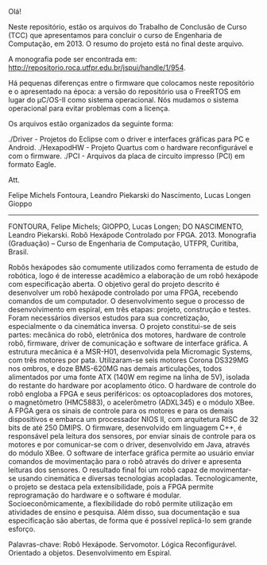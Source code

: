Olá!

Neste repositório, estão os arquivos do Trabalho de Conclusão de Curso (TCC) que apresentamos para concluir o curso de Engenharia de Computação, em 2013. O resumo do projeto está no final deste arquivo.

A monografia pode ser encontrada em: <http://repositorio.roca.utfpr.edu.br/jspui/handle/1/954>.

Há pequenas diferenças entre o firmware que colocamos neste repositório e o apresentado na época: a versão do repositório usa o FreeRTOS em lugar do µC/OS-II como sistema operacional. Nós mudamos o sistema operacional para evitar problemas com a licença.

Os arquivos estão organizados da seguinte forma:

./Driver - Projetos do Eclipse com o driver e interfaces gráficas para PC e Android.
./HexapodHW - Projeto Quartus com o hardware reconfigurável e com o firmware.
./PCI - Arquivos da placa de circuito impresso (PCI) em formato Eagle.

Att.

Felipe Michels Fontoura, Leandro Piekarski do Nascimento, Lucas Longen Gioppo

--------------------------------------------------

FONTOURA, Felipe Michels; GIOPPO, Lucas Longen; DO NASCIMENTO, Leandro Piekarski. Robô Hexápode Controlado por FPGA. 2013. Monografia (Graduação) – Curso de Engenharia de Computação, UTFPR, Curitiba, Brasil.

Robôs hexápodes são comumente utilizados como ferramenta de estudo de robótica, logo é de interesse acadêmico a elaboração de um robô hexápode com especificação aberta. O objetivo geral do projeto descrito é desenvolver um robô hexápode controlado por uma FPGA, recebendo comandos de um computador. O desenvolvimento segue o processo de desenvolvimento em espiral, em três etapas: projeto, construção e testes. Foram necessários diversos estudos para sua concretização, especialmente o da cinemática inversa. O projeto constitui-se de seis partes: mecânica do robô, eletrônica dos motores, hardware de controle robô, firmware, driver de comunicação e software de interface gráfica. A estrutura mecânica é a MSR-H01, desenvolvida pela Micromagic Systems, com três motores por pata. Utilizaram-se seis motores Corona DS329MG nos ombros, e doze BMS-620MG nas demais articulações, todos alimentados por uma fonte ATX (140W em regime na linha de 5V), isolada do restante do hardware por acoplamento ótico. O hardware de controle do robô engloba a FPGA e seus periféricos: os optoacopladores dos motores, o magnetômetro (HMC5883), o acelerômetro (ADXL345) e o módulo XBee. A FPGA gera os sinais de controle para os motores e para os demais dispositivos e embarca um processador NIOS II, com arquitetura RISC de 32 bits de até 250 DMIPS. O firmware, desenvolvido em linguagem C++, é responsável pela leitura dos sensores, por enviar sinais de controle para os motores e por comunicar-se com o driver, desenvolvido em Java, através do módulo XBee. O software de interface gráfica permite ao usuário enviar comandos de movimentação para o robô através do driver e apresenta leituras dos sensores. O resultado final foi um robô capaz de movimentar-se usando cinemática e diversas tecnologias acopladas. Tecnologicamente, o projeto se destaca pela extensibilidade, pois a FPGA permite reprogramação do hardware e o software é modular. Socioeconômicamente, a flexibilidade do robô permite utilização em atividades de ensino e pesquisa. Além disso, sua documentação e sua especificação são abertas, de forma que é possível replicá-lo sem grande esforço.

Palavras-chave: Robô Hexápode. Servomotor. Lógica Reconfigurável. Orientado a objetos. Desenvolvimento em Espiral. 